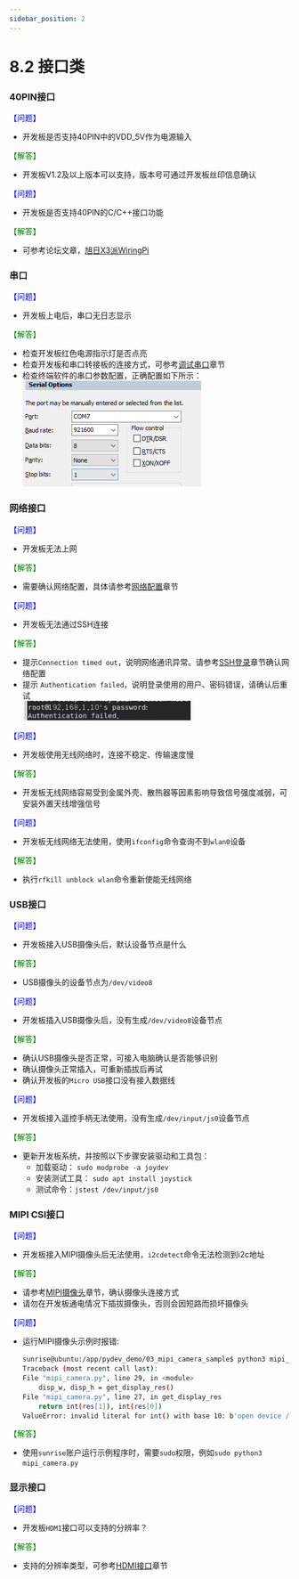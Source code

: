 ```yaml
---
sidebar_position: 2
---
```


# 8.2 接口类

### 40PIN接口

<font color='Blue'>【问题】</font> 

- 开发板是否支持40PIN中的VDD_5V作为电源输入

<font color='Green'>【解答】</font> 

- 开发板V1.2及以上版本可以支持，版本号可通过开发板丝印信息确认

<font color='Blue'>【问题】</font> 

- 开发板是否支持40PIN的C/C++接口功能

<font color='Green'>【解答】</font>

- 可参考论坛文章，[旭日X3派WiringPi](https://developer.horizon.ai/forumDetail/109609560406362634)

### 串口

<font color='Blue'>【问题】</font> 

- 开发板上电后，串口无日志显示

<font color='Green'>【解答】</font> 

- 检查开发板红色电源指示灯是否点亮
- 检查开发板和串口转接板的连接方式，可参考[调试串口](../installation/hardware_interface#debug_uart)章节
- 检查终端软件的串口参数配置，正确配置如下所示：  
![image-20221124200013163](./image/interface/image-20221124200013163.png)

### 网络接口

<font color='Blue'>【问题】</font> 

- 开发板无法上网

<font color='Green'>【解答】</font> 

- 需要确认网络配置，具体请参考[网络配置](../configuration/network)章节

<font color='Blue'>【问题】</font> 

- 开发板无法通过SSH连接

<font color='Green'>【解答】</font> 

- 提示`Connection timed out`，说明网络通讯异常。请参考[SSH登录](../installation/remote_login#ssh)章节确认网络配置
- 提示 `Authentication failed`，说明登录使用的用户、密码错误，请确认后重试  
![image-20221124201544978](./image/interface/image-20221124201544978.png)

<font color='Blue'>【问题】</font> 

- 开发板使用无线网络时，连接不稳定、传输速度慢

<font color='Green'>【解答】</font> 

- 开发板无线网络容易受到金属外壳、散热器等因素影响导致信号强度减弱，可安装外置天线增强信号

<font color='Blue'>【问题】</font> 

- 开发板无线网络无法使用，使用`ifconfig`命令查询不到`wlan0`设备

<font color='Green'>【解答】</font> 

- 执行`rfkill unblock wlan`命令重新使能无线网络  

### USB接口

<font color='Blue'>【问题】</font> 

- 开发板接入USB摄像头后，默认设备节点是什么

<font color='Green'>【解答】</font> 

- USB摄像头的设备节点为`/dev/video8`

<font color='Blue'>【问题】</font> 

- 开发板插入USB摄像头后，没有生成`/dev/video8`设备节点

<font color='Green'>【解答】</font> 

- 确认USB摄像头是否正常，可接入电脑确认是否能够识别
- 确认摄像头正常插入，可重新插拔后再试
- 确认开发板的`Micro USB`接口没有接入数据线

<font color='Blue'>【问题】</font> 

- 开发板接入遥控手柄无法使用，没有生成`/dev/input/js0`设备节点

<font color='Green'>【解答】</font> 

- 更新开发板系统，并按照以下步骤安装驱动和工具包：
    - 加载驱动： `sudo modprobe -a joydev` 
    - 安装测试工具： `sudo apt install joystick`
    - 测试命令：`jstest /dev/input/js0`

### MIPI CSI接口

<font color='Blue'>【问题】</font> 

- 开发板接入MIPI摄像头后无法使用，`i2cdetect`命令无法检测到i2c地址

<font color='Green'>【解答】</font> 

- 请参考[MIPI摄像头](../installation/hardware_interface#mipi_port)章节，确认摄像头连接方式
- 请勿在开发板通电情况下插拔摄像头，否则会因短路而损坏摄像头

<font color='Blue'>【问题】</font> 

- 运行MIPI摄像头示例时报错:
    ```bash
    sunrise@ubuntu:/app/pydev_demo/03_mipi_camera_sample$ python3 mipi_camera.py
    Traceback (most recent call last):
    File "mipi_camera.py", line 29, in <module>
        disp_w, disp_h = get_display_res()
    File "mipi_camera.py", line 27, in get_display_res
        return int(res[1]), int(res[0])
    ValueError: invalid literal for int() with base 10: b'open device /dev/lt8618_ioctl failed\ndevice not open\n1080'
    ```

<font color='Green'>【解答】</font> 

- 使用`sunrise`账户运行示例程序时，需要`sudo`权限，例如`sudo python3 mipi_camera.py`

### 显示接口

<font color='Blue'>【问题】</font> 

- 开发板`HDMI`接口可以支持的分辨率？

<font color='Green'>【解答】</font> 

- 支持的分辨率类型，可参考[HDMI接口](../installation/hardware_interface#hdmi_interface)章节